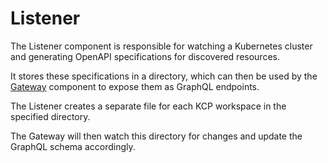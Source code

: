# Listener

The Listener component is responsible for watching a Kubernetes cluster and generating OpenAPI specifications for discovered resources.

It stores these specifications in a directory, which can then be used by the [Gateway](./gateway.md) component to expose them as GraphQL endpoints.

The Listener creates a separate file for each KCP workspace in the specified directory. 

The Gateway will then watch this directory for changes and update the GraphQL schema accordingly.

